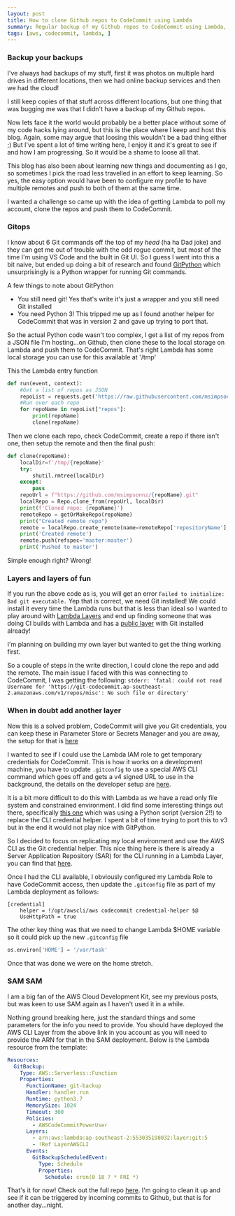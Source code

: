 ```yaml
---
layout: post
title: How to clone Github repos to CodeCommit using Lambda
summary: Regular backup of my Github repos to CodeCommit using Lambda, Lambda Layers and SAM
tags: [aws, codecommit, lambda, ]
---
```


### Backup your backups
I've always had backups of my stuff, first it was photos on multiple hard drives in different locations, then we had online backup services and then we had the cloud!

I still keep copies of that stuff across different locations, but one thing that was bugging me was that I didn't have a backup of my Github repos.

Now lets face it the world would probably be a better place without some of my code hacks lying around, but this is the place where I keep and host this blog. Again, some may argue that loosing this wouldn't be a bad thing either ;) But I've spent a lot of time writing here, I enjoy it and it's great to see if and how I am progressing. So it would be a shame to loose all that.

This blog has also been about learning new things and documenting as I go, so sometimes I pick the road less travelled in an effort to keep learning. So yes, the easy option would have been to configure my profile to have multiple remotes and push to both of them at the same time.

I wanted a challenge so came up with the idea of getting Lambda to poll my account, clone the repos and push them to CodeCommit.

### Gitops

I know about 6 Git commands off the top of my *head* (ha ha Dad joke) and they can get me out of trouble with the odd rogue commit, but most of the time I'm using VS Code and the built in Git UI. So I guess I went into this a bit naive, but ended up doing a bit of research and found [GitPython](https://gitpython.readthedocs.io/en/stable/tutorial.html) which unsurprisingly is a Python wrapper for running Git commands.

A few things to note about GitPython
* You still need git! Yes that's write it's just a wrapper and you still need Git installed
* You need Python 3! This tripped me up as I found another helper for CodeCommit that was in version 2 and gave up trying to port that.

So the actual Python code wasn't too complex, I get a list of my repos from a JSON file I'm hosting...on Github, then clone these to the local storage on Lambda and push them to CodeCommit. That's right Lambda has some local storage you can use for this available at '/tmp'

This the Lambda entry function
```python
def run(event, context):
    #Get a list of repos as JSON
    repoList = requests.get('https://raw.githubusercontent.com/msimpsonnz/gitbackup/master/repo.json').json()
    #Run over each repo
    for repoName in repoList["repos"]:
        print(repoName)
        clone(repoName)
```

Then we clone each repo, check CodeCommit, create a repo if there isn't one, then setup the remote and then the final push:
```python
def clone(repoName):
    localDir=f'/tmp/{repoName}'
    try:
        shutil.rmtree(localDir)
    except:
        pass
    repoUrl = f"https://github.com/msimpsonnz/{repoName}.git"
    localRepo = Repo.clone_from(repoUrl, localDir)
    print(f'Cloned repo: {repoName}')
    remoteRepo = getOrMakeRepo(repoName)
    print("Created remote repo")
    remote = localRepo.create_remote(name=remoteRepo['repositoryName'], url=remoteRepo['cloneUrlHttp'])
    print('Created remote')
    remote.push(refspec='master:master')
    print('Pushed to master')
```

Simple enough right? Wrong!

### Layers and layers of fun

If you run the above code as is, you will get an error `Failed to initialize: Bad git executable.` Yep that is correct, we need Git installed! We could install it every time the Lambda runs but that is less than ideal so I wanted to play around with [Lambda Layers](https://docs.aws.amazon.com/lambda/latest/dg/configuration-layers.html) and end up finding someone that was doing CI builds with Lambda and has a [public layer](https://github.com/lambci/git-lambda-layer) with Git installed already!

I'm planning on building my own layer but wanted to get the thing working first.

So a couple of steps in the write direction, I could clone the repo and add the remote. The main issue I faced with this was connecting to CodeCommit, I was getting the following:
`stderr: 'fatal: could not read Username for 'https://git-codecommit.ap-southeast-2.amazonaws.com/v1/repos/misc': No such file or directory'`

### When in doubt add another layer

Now this is a solved problem, CodeCommit will give you Git credentials, you can keep these in Parameter Store or Secrets Manager and you are away, the setup for that is [here](https://docs.aws.amazon.com/codecommit/latest/userguide/setting-up-gc.html)

I wanted to see if I could use the Lambda IAM role to get temporary credentials for CodeCommit. This is how it works on a development machine, you have to update `.gitconfig` to use a special AWS CLI command which goes off and gets a v4 signed URL to use in the background, the details on the developer setup are [here](https://docs.aws.amazon.com/codecommit/latest/userguide/setting-up-https-unixes.html#setting-up-https-unixes-credential-helper).

It is a bit more difficult to do this with Lambda as we have a read only file system and constrained environment. I did find some interesting things out there, specifically [this one](https://cloudbriefly.com/post/connecting-to-aws-codecommit-repositories-from-an-aws-lambda-function/) which was using a Python script (version 2!!) to replace the CLI credential helper. I spent a bit of time trying to port this to v3 but in the end it would not play nice with GitPython.

So I decided to focus on replicating my local environment and use the AWS CLI as the Git credential helper. This nice thing here is there is already a Server Application Repository (SAR) for the CLI running in a Lambda Layer, you can find that [here](https://github.com/aws-samples/aws-lambda-layer-awscli).

Once I had the CLI available, I obviously configured my Lambda Role to have CodeCommit access, then update the `.gitconfig` file as part of my Lambda deployment as follows:

```config
[credential]
    helper = !/opt/awscli/aws codecommit credential-helper $@
    UseHttpPath = true
```

The other key thing was that we need to change Lambda $HOME variable so it could pick up the new `.gitconfig` file

```python
os.environ['HOME'] = '/var/task'
```

Once that was done we were on the home stretch.

### SAM SAM

I am a big fan of the AWS Cloud Development Kit, see my previous posts, but was keen to use SAM again as I haven't used it in a while.

Nothing ground breaking here, just the standard things and some parameters for the info you need to provide. You should have deployed the AWS CLI Layer from the above link in you account as you will need to provide the ARN for that in the SAM deployment. Below is the Lambda resource from the template:

```yaml
Resources:
  GitBackup:
    Type: AWS::Serverless::Function
    Properties:
      FunctionName: git-backup
      Handler: handler.run
      Runtime: python3.7
      MemorySize: 1024
      Timeout: 300
      Policies:
        - AWSCodeCommitPowerUser
      Layers:
        - arn:aws:lambda:ap-southeast-2:553035198032:layer:git:5
        - !Ref LayerAWSCLI
      Events:
        GitBackupScheduledEvent:
          Type: Schedule
          Properties:
            Schedule: cron(0 18 ? * FRI *)
```

That's it for now! Check out the full repo [here](https://github.com/msimpsonnz/gitbackup). I'm going to clean it up and see if it can be triggered by incoming commits to Github, but that is for another day...night.